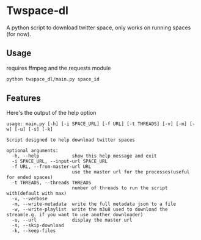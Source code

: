 # Twspace-dl

A python script to download twitter space, only works on running spaces (for now).

## Usage

requires ffmpeg and the requests module
```bash
python twspace_dl/main.py space_id
```

## Features
Here's the output of the help option
```
usage: main.py [-h] [-i SPACE_URL] [-f URL] [-t THREADS] [-v] [-m] [-w] [-u] [-s] [-k]

Script designed to help download twitter spaces

optional arguments:
  -h, --help            show this help message and exit
  -i SPACE_URL, --input-url SPACE_URL
  -f URL, --from-master-url URL
                        use the master url for the processes(useful for ended spaces)
  -t THREADS, --threads THREADS
                        number of threads to run the script with(default with max)
  -v, --verbose
  -m, --write-metadata  write the full metadata json to a file
  -w, --write-playlist  write the m3u8 used to download the stream(e.g. if you want to use another downloader)
  -u, --url             display the master url
  -s, --skip-download
  -k, --keep-files
```
